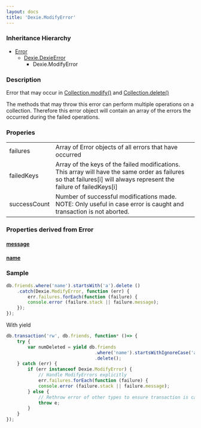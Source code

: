```yaml
---
layout: docs
title: 'Dexie.ModifyError'
---
```


### Inheritance Hierarchy

* [Error](https://developer.mozilla.org/en-US/docs/Web/JavaScript/Reference/Global_Objects/Error)
  * [Dexie.DexieError](/docs/DexieErrors/DexieError)
    * Dexie.ModifyError

### Description 

Error that may occur in [Collection.modify()](/docs/Collection/Collection.modify()) and [Collection.delete()](/docs/Collection/Collection.delete())

The methods that may throw this error can perform multiple operations on a collection.  Therefore this error object will contain an array of the errors the occurred during the failed operations. 

### Properies

<table>
<tr><td>failures</td><td>Array of Error objects of all errors that have occurred</td></tr>
<tr><td>failedKeys</td><td>Array of the keys of the failed modifications. This array will have the same order as failures so that failures[i] will always represent the failure of failedKeys[i]</td></tr>
<tr><td>successCount</td><td>Number of successful modifications made. NOTE: Only useful in case error is caught and transaction is not aborted.</td></tr>
</table>

### Properties derived from Error

#### [message](https://developer.mozilla.org/en-US/docs/Web/JavaScript/Reference/Global_Objects/Error/message)

#### [name](https://developer.mozilla.org/en-US/docs/Web/JavaScript/Reference/Global_Objects/Error/name)

### Sample 

```javascript
db.friends.where('name').startsWith('a').delete ()
    .catch(Dexie.ModifyError, function (err) {
        err.failures.forEach(function (failure) {
        console.error (failure.stack || failure.message);
    });
});
```

With yield
```javascript
db.transaction('rw', db.friends, function* ()=> {
    try {
        var numDeleted = yield db.friends
                                 .where('name').startsWithIgnoreCase('a')
                                 .delete();
    } catch (err) {
        if (err instanceof Dexie.ModifyError) {
            // Handle ModifyErrors explicitly
            err.failures.forEach(function (failure) {
            console.error (failure.stack || failure.message);
        } else {
            // Rethrow error of other types to ensure transaction is cancelled.
            throw e;
        }
    }
});
```
